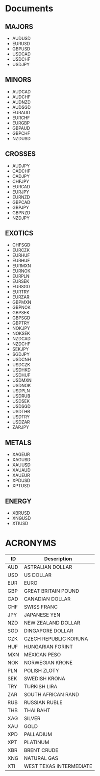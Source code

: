 # Documents

## MAJORS
- AUDUSD
- EURUSD
- GBPUSD
- USDCAD
- USDCHF
- USDJPY

## MINORS
- AUDCAD
- AUDCHF
- AUDNZD
- AUDSGD
- EURAUD
- EURCHF
- EURGBP
- GBPAUD
- GBPCHF
- NZDUSD

## CROSSES
- AUDJPY
- CADCHF
- CADJPY
- CHFJPY
- EURCAD
- EURJPY
- EURNZD
- GBPCAD
- GBPJPY
- GBPNZD
- NZDJPY

## EXOTICS
- CHFSGD
- EURCZK
- EURHUF
- EURHUF
- EURMXN
- EURNOK
- EURPLN
- EURSEK
- EURSGD
- EURTRY
- EURZAR
- GBPMXN
- GBPNOK
- GBPSEK
- GBPSGD
- GBPTRY
- NOKJPY
- NOKSEK
- NZDCAD
- NZDCHF
- SEKJPY
- SGDJPY
- USDCNH
- USDCZK
- USDHKD
- USDHUF
- USDMXN
- USDNOK
- USDPLN
- USDRUB
- USDSEK
- USDSGD
- USDTHB
- USDTRY
- USDZAR
- ZARJPY

## METALS
- XAGEUR
- XAGUSD
- XAUUSD
- XAUAUD
- XAUEUR
- XPDUSD
- XPTUSD

## ENERGY
- XBRUSD
- XNGUSD
- XTIUSD

# ACRONYMS

| ID  | Description                    |
|-----|--------------------------------|
| AUD | ASTRALIAN DOLLAR               |
| USD | US DOLLAR                      |
| EUR | EURO                           |
| GBP | GREAT BRITAIN POUND            |
| CAD | CANADIAN DOLLAR                |
| CHF | SWISS FRANC                    |
| JPY | JAPANESE YEN                   |
| NZD | NEW ZEALAND DOLLAR             |
| SGD | DINGAPORE DOLLAR               |
| CZK | CZECH REPUBLIC KORUNA          |
| HUF | HUNGARIAN FORINT               |
| MXN | MEXICAN PESO                   |
| NOK | NORWEGIAN KRONE                |
| PLN | POLISH ZLOTY                   |
| SEK | SWEDISH KRONA                  |
| TRY | TURKISH LIRA                   |
| ZAR | SOUTH AFRICAN RAND             |
| RUB | RUSSIAN RUBLE                  |
| THB | THAI BAHT                      |
| XAG | SILVER                         |
| XAU | GOLD                           |
| XPD | PALLADIUM                      |
| XPT | PLATINUM                       |
| XBR | BRENT CRUDE                    |
| XNG | NATURAL GAS                    |
| XTI | WEST TEXAS INTERMEDIATE        |